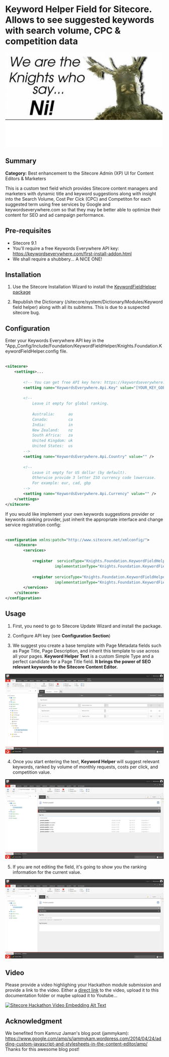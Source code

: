 # Keyword Helper Field for Sitecore. Allows to see suggested keywords with search volume, CPC & competition data #

![Hackathon Logo](images/we-are-the-knights-who-say-ni.png?raw=true "We are the Knight Who Say NI!")

## Summary ##

**Category:**  Best enhancement to the Sitecore Admin (XP) UI for Content Editors & Marketers

This is a custom text field which provides Sitecore content managers and marketers with dynamic title and keyword suggestions along with insight into the Search Volume, Cost Per Cick (CPC) and Competiton for each suggested term  using free services by Google and keywordseverywhere.com so that they may be better able to optimize their content for SEO and ad campaign performance.

## Pre-requisites

- Sitecore 9.1
- You'll require a free Keywords Everywhere API key: https://keywordseverywhere.com/first-install-addon.html
- We shall require a shubbery... A NICE ONE!


## Installation

1. Use the Sitecore Installation Wizard to install the [KeywordFieldHelper package](https://github.com/Sitecore-Hackathon/2019-The-Knights-Who-Say-Ni/blob/master/sc.package/Knights.Foundation.KeywordFieldHelper.Master.update)

2. Republish the Dictionary (/sitecore/system/Dictionary/Modules/Keyword field helper) along with all its subitems. This is due to a suspected sitecore bug.


## Configuration

Enter your Keywords Everywhere API key in the "App_Config/Include/Foundation/KeywordFieldHelper/Knights.Foundation.KeywordFieldHelper.config file.

```xml

<sitecore>
    <settings>...
   
        <!-- You can get free API key here: https://keywordseverywhere.com/first-install-addon.html -->
        <setting name="KeywordsEverywhere.Api.Key" value="[YOUR_KEY_GOES_HERE]" />
        
        <!--
            Leave it empty for global ranking.
             
            Australia:      au
            Canada:         ca
            India:          in
            New Zealand:    nz
            South Africa:   za
            United Kingdom: uk
            United States:  us
        -->
        <setting name="KeywordsEverywhere.Api.Country" value="" />

        <!--
            Leave it empty for US dollar (by default). 
            Otherwise provide 3 letter ISO currency code lowercase.
            For example: eur, cad, gbp
        -->
        <setting name="KeywordsEverywhere.Api.Currency" value="" />
    </settings>
</sitecore>
```
If you would like implement your own keywords suggestions provider or keywords ranking provider, just inherit the appropriate interface and change service registration config:

```xml

<configuration xmlns:patch="http://www.sitecore.net/xmlconfig/">
    <sitecore>
        <services>

            <register  serviceType="Knights.Foundation.KeywordFieldHelper.Services.IKeywordSuggestionsProvider, Knights.Foundation.KeywordFieldHelper"
                      implementationType="Knights.Foundation.KeywordFieldHelper.Services.GoogleKeywordSuggestionsProvider, Knights.Foundation.KeywordFieldHelper" />

            <register serviceType="Knights.Foundation.KeywordFieldHelper.Services.IKeywordRankingProvider, Knights.Foundation.KeywordFieldHelper"
                      implementationType="Knights.Foundation.KeywordFieldHelper.Services.KeywordsEverywhereKeywordRankingProvider, Knights.Foundation.KeywordFieldHelper" />
        </services>
    </sitecore>
</configuration>

```

## Usage

1. First, you need to go to Sitecore Update Wizard and install the package.

2. Configure API key (see **Configuration Section**)

3. We suggest you create a base template with Page Metadata fields such as Page Title, Page Description, and inherit this template to use across all your pages. **Keyword Helper Text** is a custom Simple Type and a perfect candidate for a Page Title field. **It brings the power of SEO relevant keywords to the Sitecore Content Editor.**

![Hackathon Logo](images/template.png?raw=true "Template with Keyword Helper Text field type")

4. Once you start entering the text, **Keyword Helper** will suggest relevant keywords, ranked by volume of monthly requests, costs per click, and competition value.

![Hackathon Logo](images/suggestions.png?raw=true "Keyword Helper Text showing suggestions")

5. If you are not editing the field, it's going to show you the ranking information for the current value.

![Hackathon Logo](images/ranking.png?raw=true "Keyword Helper Text showing suggestions")


## Video

Please provide a video highlighing your Hackathon module submission and provide a link to the video. Either a [direct link](https://www.youtube.com/watch?v=EpNhxW4pNKk) to the video, upload it to this documentation folder or maybe upload it to Youtube...

[![Sitecore Hackathon Video Embedding Alt Text](https://img.youtube.com/vi/EpNhxW4pNKk/0.jpg)](https://www.youtube.com/watch?v=EpNhxW4pNKk)

## Acknowledgment
We benefited from Kamruz Jaman's blog post (jammykam): https://www.google.com/amp/s/jammykam.wordpress.com/2014/04/24/adding-custom-javascript-and-stylesheets-in-the-content-editor/amp/
Thanks for this awesome blog post!
